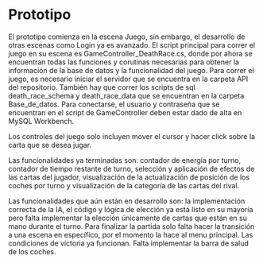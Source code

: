 # Prototipo

El prototipo comienza en la escena Juego, sin embargo, el desarrollo de otras escenas como Login ya es avanzado. El script principal para correr el juego en su escena es GameController_DeathRace.cs, donde por ahora se encuentran todas las funciones y corutinas necesarias para obtener la información de la base de datos y la funcionalidad del juego. Para correr el juego, es necesario iniciar el servidor que se encuentra en la carpeta API del repositorio. También hay que correr los scripts de sql death_race_schema y death_race_data que se encuentran en la carpeta Base_de_datos. Para conectarse, el usuario y contraseña que se encuentran en el script de GameController deben estar dado de alta en MySQL Workbench.

Los controles del juego solo incluyen mover el cursor y hacer click sobre la carta que se desea jugar. 

Las funcionalidades ya terminadas son: contador de energía por turno, contador de tiempo restante de turno, selección y aplicación de efectos de las cartas del jugador, visualización de la actualización de posición de los coches por turno y visualización de la categoría de las cartas del rival.

Las funcionalidades que aún están en desarrollo son: la implementación correcta de la IA, el código y lógica de elección ya está listo en su mayoría pero falta implementar la elección únicamente de cartas que están en su mano durante el turno. Para finalizar la partida solo falta hacer la transición a una escena en específico, por el momento la hace al menu principal. Las condiciones de victoria ya funcionan. Falta implementar la barra de salud de los coches. 